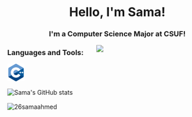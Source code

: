 <h1 align="center">Hello, I'm Sama! </h1>
<h3 align="center">I'm a Computer Science Major at CSUF!</h3>
<img align="right" width="300" src="https://images.wsj.net/im-568211">

<h3 align="left">Languages and Tools:</h3>
<p align="left"> <a href="https://www.w3schools.com/cpp/" target="_blank" rel="noreferrer"> <img src="https://raw.githubusercontent.com/devicons/devicon/master/icons/cplusplus/cplusplus-original.svg" alt="cplusplus" width="40" height="40"/> </a> </p>


![Sama's GitHub stats](https://github-readme-stats.vercel.app/api?username=26samaahmed&theme=tokyonight&show_icons=true)

<p><img align="center" src="https://github-readme-streak-stats.herokuapp.com/?user=26samaahmed&" alt="26samaahmed" /></p>

